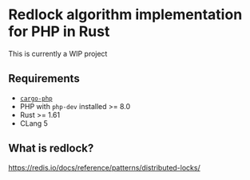 # Redlock algorithm implementation for PHP in Rust

This is currently a WIP project


## Requirements

- [`cargo-php`](https://crates.io/crates/cargo-php)
- PHP with `php-dev` installed >= 8.0
- Rust >= 1.61
- CLang 5

## What is redlock?

https://redis.io/docs/reference/patterns/distributed-locks/
